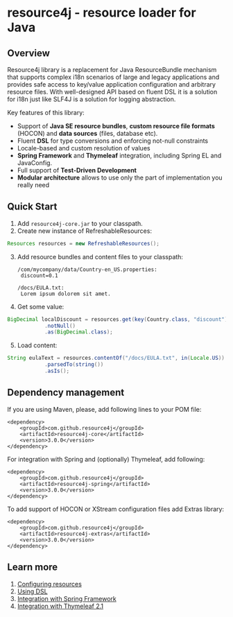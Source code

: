 resource4j - resource loader for Java
=====================================
Overview
--------
Resource4j library is a replacement for Java ResourceBundle mechanism that supports complex i18n scenarios of large and legacy applications and provides safe access to key/value application configuration and arbitrary resource files. 
With well-designed API based on fluent DSL it is a solution for i18n just like SLF4J is a solution for logging
abstraction.

Key features of this library:

 * Support of **Java SE resource bundles**, **custom resource file formats** (HOCON) and **data sources** (files, database etc).
 * Fluent **DSL** for type conversions and enforcing not-null constraints
 * Locale-based and custom resolution of values
 * **Spring Framework** and **Thymeleaf** integration, including Spring EL and JavaConfig.
 * Full support of **Test-Driven Development**
 * **Modular architecture** allows to use only the part of implementation you really need 


Quick Start
-----------
1. Add <code>resource4j-core.jar</code> to your classpath.
2. Create new instance of RefreshableResources:
```Java
Resources resources = new RefreshableResources();
```
3. Add resource bundles and content files to your classpath:
    <pre><code>/com/mycompany/data/Country-en_US.properties:
	discount=0.1</code></pre>
	<pre><code>/docs/EULA.txt:
	Lorem ipsum dolorem sit amet.</code></pre>         	
4. Get some value:

```Java
BigDecimal localDiscount = resources.get(key(Country.class, "discount"), in(Locale.US))
			.notNull()
			.as(BigDecimal.class);
```			
5. Load content:

```Java
String eulaText = resources.contentOf("/docs/EULA.txt", in(Locale.US))
			.parsedTo(string())
			.asIs();
```			

Dependency management
---------------------
If you are using Maven, please, add following lines to your POM file:

	<dependency>
		<groupId>com.github.resource4j</groupId>
		<artifactId>resource4j-core</artifactId>
		<version>3.0.0</version>
	</dependency>
For integration with Spring and (optionally) Thymeleaf, add following:

	<dependency>
		<groupId>com.github.resource4j</groupId>
		<artifactId>resource4j-spring</artifactId>
		<version>3.0.0</version>
	</dependency>

To add support of HOCON or XStream configuration files add Extras library:

    <dependency>
        <groupId>com.github.resource4j</groupId>
        <artifactId>resource4j-extras</artifactId>
        <version>3.0.0</version>
    </dependency>

Learn more
----------
1. [Configuring resources](docs/Configuration.md)
2. [Using DSL](docs/DSL.md)
3. [Integration with Spring Framework](docs/SpringIntegration.md)
4. [Integration with Thymeleaf 2.1](docs/ThymeleafIntegration.md)